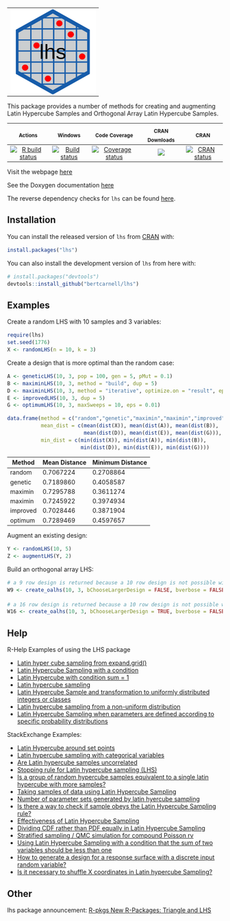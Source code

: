 <div>
  <table>
    <tr>
      <td>
        <img align="left" width="200" height="200" src="logo.svg"/>
      </td>
    </tr>
  </table>
</div>

This package provides a number of methods for creating and augmenting 
Latin Hypercube Samples and Orthogonal Array Latin Hypercube Samples.

|<sub>Actions</sub>|<sub>Windows</sub>|<sub>Code Coverage</sub>|<sub>CRAN Downloads</sub>|<sub>CRAN</sub>|
|:---:|:---:|:---:|:---:|:---:|
|[![R build status](https://github.com/bertcarnell/lhs/workflows/R-CMD-check/badge.svg)](https://github.com/bertcarnell/lhs/actions)|[![Build status](https://ci.appveyor.com/api/projects/status/5h8gjnq6a30r8y37/branch/master?svg=true)](https://ci.appveyor.com/project/bertcarnell/lhs/branch/master)|[![Coverage status](https://codecov.io/gh/bertcarnell/lhs/branch/master/graph/badge.svg)](https://codecov.io/github/bertcarnell/lhs?branch=master)|[![](https://cranlogs.r-pkg.org/badges/lhs)](https://cran.r-project.org/package=lhs)|[![CRAN status](https://www.r-pkg.org/badges/version/lhs)](https://cran.r-project.org/package=lhs)|

Visit the webpage [here](https://bertcarnell.github.io/lhs/)

See the Doxygen documentation [here](https://bertcarnell.github.io/lhs/html/index.html)

The reverse dependency checks for `lhs` can be found [here](etc/revdep_README.md).

## Installation

You can install the released version of `lhs` from [CRAN](https://CRAN.R-project.org) with:

``` r
install.packages("lhs")
```

You can also install the development version of `lhs` from here with:

``` r
# install.packages("devtools")
devtools::install_github("bertcarnell/lhs")
```

## Examples

Create a random LHS with 10 samples and 3 variables:

``` r
require(lhs)
set.seed(1776)
X <- randomLHS(n = 10, k = 3)
```

Create a design that is more optimal than the random case:

```r
A <- geneticLHS(10, 3, pop = 100, gen = 5, pMut = 0.1)
B <- maximinLHS(10, 3, method = "build", dup = 5)
D <- maximinLHS(10, 3, method = "iterative", optimize.on = "result", eps = 0.01, maxIter = 300)
E <- improvedLHS(10, 3, dup = 5)
G <- optimumLHS(10, 3, maxSweeps = 10, eps = 0.01)
```

```r
data.frame(method = c("random","genetic","maximin","maximin","improved","optimum"),
           mean_dist = c(mean(dist(X)), mean(dist(A)), mean(dist(B)),
                         mean(dist(D)), mean(dist(E)), mean(dist(G))),
           min_dist = c(min(dist(X)), min(dist(A)), min(dist(B)),
                        min(dist(D)), min(dist(E)), min(dist(G))))
```

|Method|Mean Distance|Minimum Distance|
|------|-------------|----------------|
|random | 0.7067224 | 0.2708864 |
|genetic | 0.7189860 | 0.4058587 |
|maximin | 0.7295788 | 0.3611274 |
|maximin | 0.7245922 | 0.3974934 |
|improved | 0.7028446 | 0.3871904 |
|optimum | 0.7289469 | 0.4597657 |

Augment an existing design:

```r
Y <- randomLHS(10, 5)
Z <- augmentLHS(Y, 2)
```

Build an orthogonal array LHS:

```r
# a 9 row design is returned because a 10 row design is not possible with these algorithms
W9 <- create_oalhs(10, 3, bChooseLargerDesign = FALSE, bverbose = FALSE)

# a 16 row design is returned because a 10 row design is not possible with these algorithms
W16 <- create_oalhs(10, 3, bChooseLargerDesign = TRUE, bverbose = FALSE)
```

## Help

R-Help Examples of using the LHS package

- [Latin hyper cube sampling from expand.grid()](https://stat.ethz.ch/pipermail/r-help/2007-January/124143.html)
- [Latin Hypercube Sampling with a condition](https://stat.ethz.ch/pipermail/r-help/2011-June/279906.html)
- [Latin Hypercube with condition sum = 1](https://stat.ethz.ch/pipermail/r-help/2008-November/180929.html)
- [Latin hypercube sampling](https://www.mail-archive.com/r-help@r-project.org/msg192704.html)
- [Latin Hypercube Sample and transformation to uniformly distributed integers or classes](https://stat.ethz.ch/pipermail/r-help/2013-October/361263.html)
- [Latin hypercube sampling from a non-uniform distribution](https://stat.ethz.ch/pipermail/r-help/2017-August/448475.html)
- [Latin Hypercube Sampling when parameters are defined according to specific probability distributions](https://stat.ethz.ch/pipermail/r-help/2017-June/447266.html)

StackExchange Examples:

- [Latin Hypercube around set points](https://stats.stackexchange.com/questions/370983/latin-hypercube-around-set-points)
- [Latin hypercube sampling with categorical variables](https://stats.stackexchange.com/questions/388963/latin-hypercube-sampling-with-categorical-variables)
- [Are Latin hypercube samples uncorrelated](https://stats.stackexchange.com/questions/147789/are-latin-hypercube-samples-uncorrelated)
- [Stopping rule for Latin hypercube sampling (LHS)](https://stats.stackexchange.com/questions/407262/stopping-rule-for-latin-hypercube-sampling-lhs)
- [Is a group of random hypercube samples equivalent to a single latin hypercube with more samples?](https://stats.stackexchange.com/questions/411085/is-a-group-of-random-hypercube-samples-equivalent-to-a-single-latin-hypercube-wi)
- [Taking samples of data using Latin Hypercube Sampling](https://stats.stackexchange.com/questions/439271/taking-samples-of-data-using-latin-hypercube-sampling)
- [Number of parameter sets generated by latin hyercube sampling](https://stats.stackexchange.com/questions/460918/number-of-parameter-sets-generated-by-latin-hyercube-sampling)
- [Is there a way to check if sample obeys the Latin Hypercube Sampling rule?](https://stats.stackexchange.com/questions/465492/is-there-a-way-to-check-if-sample-obeys-the-latin-hypercube-sampling-rule)
- [Effectiveness of Latin Hypercube Sampling](https://stats.stackexchange.com/questions/468202/effectiveness-of-latin-hypercube-sampling)
- [Dividing CDF rather than PDF equally in Latin Hypercube Sampling](https://stats.stackexchange.com/questions/468293/dividing-cdf-rather-than-pdf-equally-in-latin-hypercube-sampling)
- [Stratified sampling / QMC simulation for compound Poisson rv](https://stats.stackexchange.com/questions/469963/stratified-sampling-qmc-simulation-for-compound-poisson-rv)
- [Using Latin Hypercube Sampling with a condition that the sum of two variables should be less than one](https://stats.stackexchange.com/questions/474911/using-latin-hypercube-sampling-with-a-condition-that-the-sum-of-two-variables-sh)
- [How to generate a design for a response surface with a discrete input random variable?](https://stats.stackexchange.com/questions/444997/how-to-generate-a-design-for-a-response-surface-with-a-discrete-input-random-var)
- [Is it necessary to shuffle X coordinates in Latin hypercube Sampling?](https://stats.stackexchange.com/questions/498492/is-it-necessary-to-shuffle-x-coordinates-in-latin-hypercube-sampling-lhc)

## Other

lhs package announcement:  [R-pkgs New R-Packages: Triangle and LHS](https://stat.ethz.ch/pipermail/r-packages/2006/000715.html)
